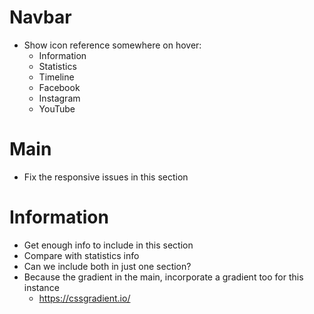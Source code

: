 # Navbar

- Show icon reference somewhere on hover:
  - Information
  - Statistics
  - Timeline
  - Facebook
  - Instagram
  - YouTube


# Main

- Fix the responsive issues in this section


# Information

- Get enough info to include in this section
- Compare with statistics info
- Can we include both in just one section?
- Because the gradient in the main, incorporate a gradient too for this instance
  - https://cssgradient.io/
